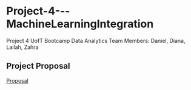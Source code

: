 # Project-4---MachineLearningIntegration
Project 4 UofT Bootcamp Data Analytics
Team Members: Daniel, Diana, Lailah, Zahra

## Project Proposal

[Proposal](project_4_Proposal.pdf)

